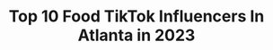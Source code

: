 ---
title: Top 10 Food TikTok Influencers In Atlanta in 2023
description: >-
  Find top food TikTok influencers in Atlanta in 2023. Most popular hashtags: #fyp #atlanta #foryou #food.
platform: TikTok
hits: 41
text_top: Identify the most popular TikTok accounts on inBeat.
text_bottom: Our database holds 41 TikTok influencers like this in Atlanta, United States for you to contact.
profiles:
  - username: "justlex.x"
    fullname: >-
      Lex
    bio: >-
      26 Accepting Orders NOW🔥 NC & ATL🍑 MY WEBSITE & YOUTUBE below↙️
    location: "United States"
    followers: 66000
    engagement: 1268
    commentsToLikes: 0.174093
    id: ckb9mpz4hg3hv0j237jztqd2a
    verified: false
    hashtags: "#foodie, #atlanta, #food, #foodtok"
  - username: "macyraydearing"
    fullname: >-
      Macy Ray
    bio: >-
      Welcome to my crazy life IG@macyraydearing Ima be famous 1 day Cashapp $macydear
    location: "United States"
    followers: 187800
    engagement: 1809
    commentsToLikes: 0.011257
    id: ckc85ejre4zj30j23hp0q7j66
    verified: false
    hashtags: "#atlanta, #pickuplines, #joke, #foryoupage"
  - username: "ajslambino"
    fullname: >-
      AJ
    bio: >-
      Food loving single dad 922 Hwy 81 East-Box 173 Mcdonough, GA 30252 #ajslambino
    location: "United States"
    followers: 52100
    engagement: 2091
    commentsToLikes: 0.379584
    id: ck8j9dnz1mywg0j78oyxhfhn8
    verified: false
    hashtags: "#love, #ajslambino, #cheekyalliance, #positivity"
  - username: "islandflavors"
    fullname: >-
      A taste of PR
    bio: >-
      📍ATL Catering/mobile food service. Follow our instagram for more content🇵🇷🍛
    location: "United States"
    followers: 27500
    engagement: 1022
    commentsToLikes: 0.016287
    id: ckai92cr76maq0i78mwt83qg6
    verified: false
    hashtags: "#foryourpage, #islandflavorsatl, #foryou, #sofrito"
  - username: "darkskindrizzy"
    fullname: >-
      JAMÀLY
    bio: >-
      ARTIST/COMEDIAN 😂 LATINO ✊🏿✊🏾✊🏽✊🏼✊🏻 IG @JAMALYBELLO 🇵🇦🇨🇷 PANAMEÑO
    location: "United States"
    followers: 25200
    engagement: 1665
    commentsToLikes: 0.122673
    id: ckahun5s9j53l0i78wdcs4en8
    verified: false
    hashtags: "#puertorican, #black, #dominican, #afrolatino"
  - username: "triplejayspizzaatl"
    fullname: >-
      Triple Jays Pizza🍕
    bio: >-
      III J’s 🍕the Biggest, Most Blessed, Family owned Foodtruck/ Pizzeria in America
    location: "United States"
    followers: 21100
    engagement: 379
    commentsToLikes: 0.064997
    id: ck9jvlxzmsr2w0j78yiw0herd
    verified: false
    hashtags: "#blackownedbusiness, #philly, #atlpizzaboss, #fyp"
  - username: "jjennynguyenn"
    fullname: >-
      Jenny Nguyen
    bio: >-
      26 | atlanta capturing the finer things in life ✒️shop art & supplies below🖋
    location: "United States"
    followers: 1600000
    engagement: 1626
    commentsToLikes: 0.005807
    id: ck8hk4ipmc90p0j78dq7ahh34
    verified: false
    hashtags: "#art, #asmr, #zodiac, #harrypotter"
  - username: "wfpbjosh"
    fullname: >-
      Josh Wayne
    bio: >-
      Vegan, Whole Food Plant Based, Forager, Empathy
    location: "United States"
    followers: 3089
    engagement: 871
    commentsToLikes: 0.043022
    id: ckakny1z394yh0i78q1bxh4cp
    verified: false
    hashtags: "#edible, #forage, #yum, #fyp"
  - username: "tessmaurine"
    fullname: >-
      tessmaurine
    bio: >-
      📍Atlanta I told myself I wouldn’t download the app but here we are
    location: "United States"
    followers: 5551
    engagement: 701
    commentsToLikes: 0.032293
    id: ckcj35i6i4n6n0j23k5vylos3
    verified: false
    hashtags: "#4u, #miamiheat, #youhaveto, #outfits"
  - username: "gainsbypat"
    fullname: >-
      Patrick Wilson
    bio: >-
      Fun Foods For Life 😛🍦🍕🍷 💪🏽 Coaching/YouTube/FREE Fitness Course ⤵️
    location: "United States"
    followers: 157000
    engagement: 1000
    commentsToLikes: 0.020002
    id: ck8f77whm2vjn0j78n4n8g7ve
    verified: false
    hashtags: "#fatloss, #workout, #gains, #lifting"
---